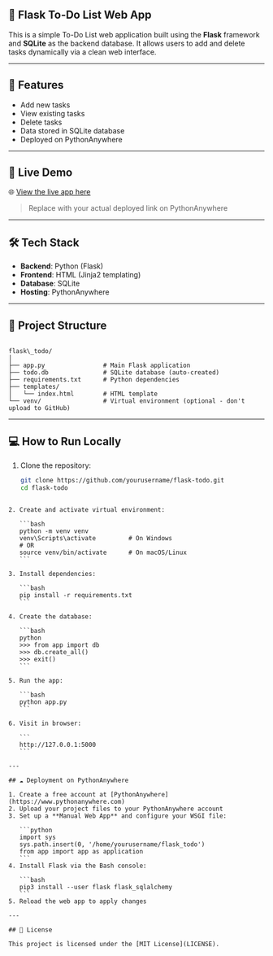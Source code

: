 ## 📝 Flask To-Do List Web App

This is a simple To-Do List web application built using the **Flask** framework and **SQLite** as the backend database. It allows users to add and delete tasks dynamically via a clean web interface.

---

## 📌 Features

- Add new tasks
- View existing tasks
- Delete tasks
- Data stored in SQLite database
- Deployed on PythonAnywhere

---

## 🚀 Live Demo

🌐 [View the live app here](https://yourusername.pythonanywhere.com)  
> Replace with your actual deployed link on PythonAnywhere

---

## 🛠️ Tech Stack

- **Backend**: Python (Flask)
- **Frontend**: HTML (Jinja2 templating)
- **Database**: SQLite
- **Hosting**: PythonAnywhere

---

## 📁 Project Structure

```

flask\_todo/
│
├── app.py                # Main Flask application
├── todo.db               # SQLite database (auto-created)
├── requirements.txt      # Python dependencies
├── templates/
│   └── index.html        # HTML template
└── venv/                 # Virtual environment (optional - don't upload to GitHub)

````

---

## 💻 How to Run Locally

1. Clone the repository:
   ```bash
   git clone https://github.com/yourusername/flask-todo.git
   cd flask-todo
````

2. Create and activate virtual environment:

   ```bash
   python -m venv venv
   venv\Scripts\activate         # On Windows
   # OR
   source venv/bin/activate      # On macOS/Linux
   ```

3. Install dependencies:

   ```bash
   pip install -r requirements.txt
   ```

4. Create the database:

   ```bash
   python
   >>> from app import db
   >>> db.create_all()
   >>> exit()
   ```

5. Run the app:

   ```bash
   python app.py
   ```

6. Visit in browser:

   ```
   http://127.0.0.1:5000
   ```

---

## ☁️ Deployment on PythonAnywhere

1. Create a free account at [PythonAnywhere](https://www.pythonanywhere.com)
2. Upload your project files to your PythonAnywhere account
3. Set up a **Manual Web App** and configure your WSGI file:

   ```python
   import sys
   sys.path.insert(0, '/home/yourusername/flask_todo')
   from app import app as application
   ```
4. Install Flask via the Bash console:

   ```bash
   pip3 install --user flask flask_sqlalchemy
   ```
5. Reload the web app to apply changes

---

## 📃 License

This project is licensed under the [MIT License](LICENSE).
